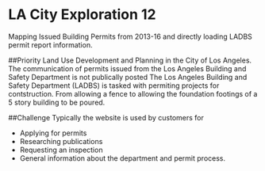 # LA City Exploration 12
Mapping Issued Building Permits from 2013-16 and directly loading LADBS permit report information.

##Priority
Land Use Development and Planning in the City of Los Angeles. The communication of permits issued from the Los Angeles Building and Safety
Department is not publically posted
The Los Angeles Building and Safety Department (LADBS) is tasked with permiting projects for contstruction. From allowing a fence to allowing the foundation
footings of a 5 story building to be poured. 

##Challenge
Typically the website is used by customers for
* Applying for permits
* Researching publications
* Requesting an inspection
* General information about the department and permit process.

